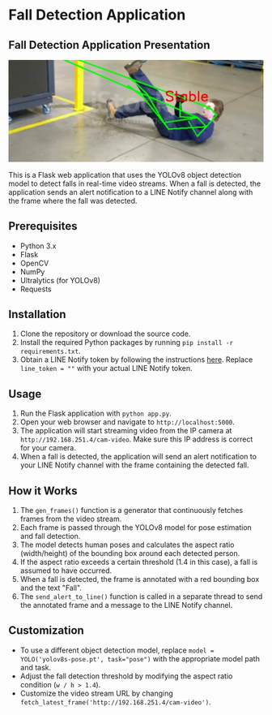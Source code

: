 # Fall Detection Application

## Fall Detection Application Presentation
[![IMAGE ALT TEXT](https://github.com/chaloemchai-beer/Image/blob/main/Screenshot%202024-06-12%20180857.png?raw=true)](https://www.youtube.com/embed/37Hv5lHzm2g?feature=oembed "Video Title")

This is a Flask web application that uses the YOLOv8 object detection model to detect falls in real-time video streams. When a fall is detected, the application sends an alert notification to a LINE Notify channel along with the frame where the fall was detected.

## Prerequisites

- Python 3.x
- Flask
- OpenCV
- NumPy
- Ultralytics (for YOLOv8)
- Requests

## Installation

1. Clone the repository or download the source code.
2. Install the required Python packages by running `pip install -r requirements.txt`.
3. Obtain a LINE Notify token by following the instructions [here](https://notify-bot.line.me/en/). Replace `line_token = ""` with your actual LINE Notify token.

## Usage

1. Run the Flask application with `python app.py`.
2. Open your web browser and navigate to `http://localhost:5000`.
3. The application will start streaming video from the IP camera at `http://192.168.251.4/cam-video`. Make sure this IP address is correct for your camera.
4. When a fall is detected, the application will send an alert notification to your LINE Notify channel with the frame containing the detected fall.

## How it Works

1. The `gen_frames()` function is a generator that continuously fetches frames from the video stream.
2. Each frame is passed through the YOLOv8 model for pose estimation and fall detection.
3. The model detects human poses and calculates the aspect ratio (width/height) of the bounding box around each detected person.
4. If the aspect ratio exceeds a certain threshold (1.4 in this case), a fall is assumed to have occurred.
5. When a fall is detected, the frame is annotated with a red bounding box and the text "Fall".
6. The `send_alert_to_line()` function is called in a separate thread to send the annotated frame and a message to the LINE Notify channel.

## Customization

- To use a different object detection model, replace `model = YOLO('yolov8s-pose.pt', task="pose")` with the appropriate model path and task.
- Adjust the fall detection threshold by modifying the aspect ratio condition (`w / h > 1.4`).
- Customize the video stream URL by changing `fetch_latest_frame('http://192.168.251.4/cam-video')`.
